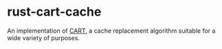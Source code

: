 rust-cart-cache
===============

An implementation of [CART](http://www-cs.stanford.edu/~sbansal/pubs/fast04.pdf),
a cache replacement algorithm suitable for a wide variety of purposes.

